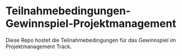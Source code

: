 # Teilnahmebedingungen-Gewinnspiel-Projektmanagement

Diese Repo hostet die Teilnahmebedingungen für das Gewinnspiel im Projektmanagement Track.
